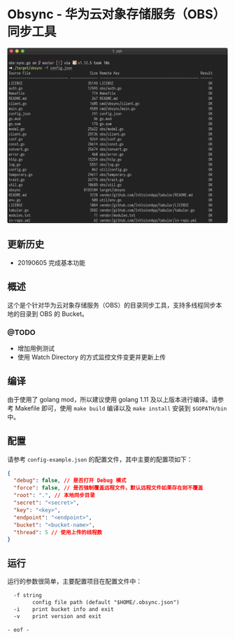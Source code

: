 # Obsync - 华为云对象存储服务（OBS）同步工具

![screenshots.png](screenshots.png)

## 更新历史

* 20190605 完成基本功能

## 概述

这个是个针对华为云对象存储服务（OBS）的目录同步工具，支持多线程同步本地的目录到 OBS 的 Bucket。

### @TODO

* 增加用例测试
* 使用 Watch Directory 的方式监控文件变更并更新上传

## 编译

由于使用了 golang mod，所以建议使用 golang 1.11 及以上版本进行编译。请参考 Makefile 即可，使用 `make build` 编译以及 `make install` 安装到 `$GOPATH/bin` 中。

## 配置

请参考 `config-example.json` 的配置文件，其中主要的配置项如下：

```json
{
  "debug": false, // 是否打开 Debug 模式
  "force": false, // 是否强制覆盖远程文件，默认远程文件如果存在则不覆盖
  "root": ".", // 本地同步目录
  "secret": "<secret>",
  "key": "<key>",
  "endpoint": "<endpoint>",
  "bucket": "<bucket-name>",
  "thread": 5 // 使用上传的线程数
}
```

## 运行

运行的参数很简单，主要配置项目在配置文件中：

```
  -f string
        config file path (default "$HOME/.obsync.json")
  -i    print bucket info and exit
  -v    print version and exit
```

`- eof -`
